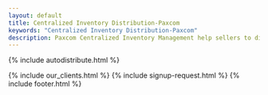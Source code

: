 ```yaml
---
layout: default
title: Centralized Inventory Distribution-Paxcom 
keywords: "Centralized Inventory Distribution-Paxcom"
description: Paxcom Centralized Inventory Management help sellers to distribute optimal inventory across popular marketplaces like amazon.
---
```


<div class="clearfix"></div>

<section id="Inventory-Distribution" class="content-section paddnonetop section-gray" >

{% include autodistribute.html %}
   
</section>
<div class="clearfix"></div>

{% include our_clients.html %} 
{% include signup-request.html %}
{% include footer.html %}